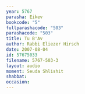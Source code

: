 ```yaml
---
year: 5767
parasha: Eikev
bookcode: "5"
fullparashacode: "503"
parashacode: "503"
title: Tu B'Av
author: Rabbi Eliezer Hirsch
date: 2007-08-04
id: 57675033
filename: 5767-503-3
layout: audio
moment: Seuda Shlishit
shabbat: 
occasion: 
---
```


